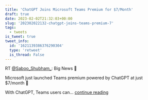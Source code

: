```yaml
---
title: 'ChatGPT Joins Microsoft Teams Premium for $7/Month'
draft: true
date: 2023-02-02T21:32:03+00:00
slug: '202302022132-chatgpt-joins-teams-premium-7'
tags:
  - tweets
is_tweet: true
tweet_info:
  id: '1621139386376290304'
  type: 'retweet'
  is_thread: False
---
```




RT [@Saboo_Shubham_](https://x.com/Saboo_Shubham_): Big News 🚨

Microsoft just launched Teams premium powered by ChatGPT at just $7/month 🤯

With ChatGPT, Teams users can… [continue reading](https://x.com/sytelus/status/1621139386376290304)
